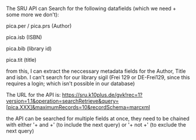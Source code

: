 The SRU API can Search for the following datafields (which we need + some more we don't):

pica.per / pica.prs (Author)

pica.isb (ISBN)

pica.bib (library id)

pica.tit (title)

from this, I can extract the neccessary metadata fields for the Author, Title and isbn.
I can't search for our library sigil (Frei 129 or DE-Frei129, since this requires a login; which isn't possible in our database)

The URL for the API is:
https://sru.k10plus.de/gvk!rec=1?version=1.1&operation=searchRetrieve&query=[pica.XXX]&maximumRecords=10&recordSchema=marcxml

the API can be searched for multiple fields at once, they need to be chained with either '+ and +' (to include the next query) or '+ not +' (to exclude the next query)
